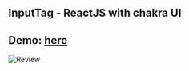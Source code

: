 ## InputTag - ReactJS with chakra UI

## Demo: [here](https://codesandbox.io/s/input-tag-with-chakra-kbt70?file=/src/index.js)

![Review](https://github.com/minhphuc010194/InputTag/blob/main/public/image_input_tag.png)

